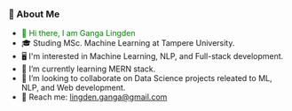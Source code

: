 ### 📖  About Me
- <span style="color: green"> 👋 Hi there, I am Ganga Lingden </span>
- 🎓 Studing MSc. Machine Learning at Tampere University.
- 🖥 I'm interested in Machine Learning, NLP, and Full-stack development.
- 🌱 I’m currently learning MERN stack.
- 👯 I’m looking to collaborate on Data Science projects releated to ML, NLP, and Web development.
- 📧  Reach me: lingden.ganga@gmail.com


<!--
**glingden/glingden** is a ✨ _special_ ✨ repository because its `README.md` (this file) appears on your GitHub profile.

Here are some ideas to get you started:

- 🔭 I’m currently working on ...
- 🌱 I’m currently learning ...
- 👯 I’m looking to collaborate on ...
- 🤔 I’m looking for help with ...
- 💬 Ask me about ...
- 📫 How to reach me: ...
- 😄 Pronouns: ...
- ⚡ Fun fact: ...
-->
